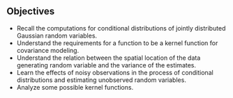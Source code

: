 ## Objectives

- Recall the computations for conditional distributions of jointly distributed Gaussian random variables.
- Understand the requirements for a function to be a kernel function for covariance modeling.
- Understand the relation between the spatial location of the data generating random variable and the variance of the estimates.
- Learn the effects of noisy observations in the process of conditional distributions and estimating unobserved random variables.
- Analyze some possible kernel functions.


